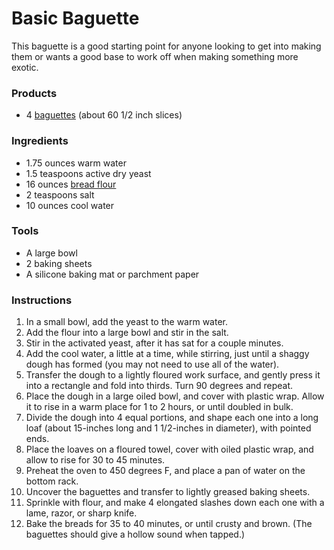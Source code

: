 # Basic Baguette
This baguette is a good starting point for anyone looking to get into making them or wants a good base to work off when making something more exotic.

### Products
* 4 [baguettes](/gastronomy/foods/baguette) (about 60 1/2 inch slices)

### Ingredients
* 1.75 ounces warm water
* 1.5 teaspoons active dry yeast
* 16 ounces [bread flour](/gastronomy/foods/flour-wheat)
* 2 teaspoons salt
* 10 ounces cool water

### Tools
* A large bowl
* 2 baking sheets
* A silicone baking mat or parchment paper

### Instructions
1. In a small bowl, add the yeast to the warm water.
2. Add the flour into a large bowl and stir in the salt.
3. Stir in the activated yeast, after it has sat for a couple minutes.
4. Add the cool water, a little at a time, while stirring, just until a shaggy dough has formed (you may not need to use all of the water).
5. Transfer the dough to a lightly floured work surface, and gently press it into a rectangle and fold into thirds.  Turn 90 degrees and repeat. 
6. Place the dough in a large oiled bowl, and cover with plastic wrap.  Allow it to rise in a warm place for 1 to 2 hours, or until doubled in bulk.
7. Divide the dough into 4 equal portions, and shape each one into a long loaf (about 15-inches long and 1 1/2-inches in diameter), with pointed ends.  
8. Place the loaves on a floured towel, cover with oiled plastic wrap, and allow to rise for 30 to 45 minutes.
9.  Preheat the oven to 450 degrees F, and place a pan of water on the bottom rack.
10. Uncover the baguettes and transfer to lightly greased baking sheets.
11. Sprinkle with flour, and make 4 elongated slashes down each one with a lame, razor, or sharp knife. 
12. Bake the breads for 35 to 40 minutes, or until crusty and brown.  (The baguettes should give a hollow sound when tapped.) 